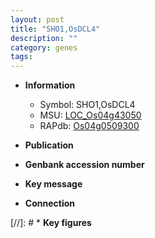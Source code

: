 ```yaml
---
layout: post
title: "SHO1,OsDCL4"
description: ""
category: genes
tags: 
---
```


* **Information**  
    + Symbol: SHO1,OsDCL4  
    + MSU: [LOC_Os04g43050](http://rice.uga.edu/cgi-bin/ORF_infopage.cgi?orf=LOC_Os04g43050)  
    + RAPdb: [Os04g0509300](http://rapdb.dna.affrc.go.jp/viewer/gbrowse_details/irgsp1?name=Os04g0509300)  

* **Publication**  

* **Genbank accession number**  

* **Key message**  

* **Connection**  

[//]: # * **Key figures**  


